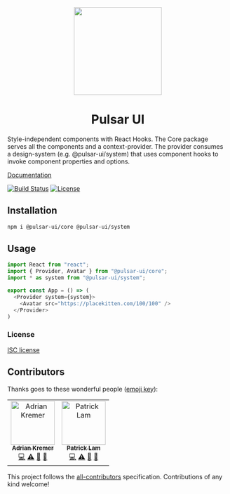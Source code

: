 <div align="center">
  <img width="200" src="https://raw.githubusercontent.com/adriankremer/pulsar-ui/master/assets/logo.png" />
  <h1>Pulsar UI</h1>
</div>

Style-independent components with React Hooks. The Core package serves all the components and a context-provider. The provider consumes a design-system (e.g. @pulsar-ui/system) that uses component hooks to invoke component properties and options.

[Documentation](https://pulsar-ui.netlify.com/)

[![Build Status][travis-image]][travis-url] [![License][license-image]][license-url]  

## Installation
```sh
npm i @pulsar-ui/core @pulsar-ui/system
```

## Usage

```js
import React from "react";
import { Provider, Avatar } from "@pulsar-ui/core";
import * as system from "@pulsar-ui/system";

export const App = () => (
  <Provider system={system}>
    <Avatar src="https://placekitten.com/100/100" />
  </Provider>
)
```



### License

[ISC license](http://opensource.org/licenses/ISC)

[travis-image]: https://travis-ci.org/adriankremer/pulsar-ui.svg?branch=master
[travis-url]: https://travis-ci.org/adriankremer/pulsar-ui
[license-image]: https://img.shields.io/badge/license-MIT-green.svg
[license-url]: http://opensource.org/licenses/MIT


## Contributors

Thanks goes to these wonderful people ([emoji key](https://allcontributors.org/docs/en/emoji-key)):

<!-- ALL-CONTRIBUTORS-LIST:START - Do not remove or modify this section -->
<!-- prettier-ignore -->
<table><tr><td align="center"><a href="https://github.com/adriankremer"><img src="https://avatars2.githubusercontent.com/u/7591767?v=4" width="100px;" alt="Adrian Kremer"/><br /><sub><b>Adrian Kremer</b></sub></a><br /><a href="https://github.com/adriankremer/pulsar-ui/commits?author=adriankremer" title="Code">💻</a> <a href="https://github.com/adriankremer/pulsar-ui/commits?author=adriankremer" title="Tests">⚠️</a> <a href="#ideas-adriankremer" title="Ideas, Planning, & Feedback">🤔</a> <a href="#review-adriankremer" title="Reviewed Pull Requests">👀</a></td><td align="center"><a href="https://github.com/zidizei"><img src="https://avatars2.githubusercontent.com/u/470408?v=4" width="100px;" alt="Patrick Lam"/><br /><sub><b>Patrick Lam</b></sub></a><br /><a href="https://github.com/adriankremer/pulsar-ui/commits?author=zidizei" title="Code">💻</a> <a href="https://github.com/adriankremer/pulsar-ui/commits?author=zidizei" title="Tests">⚠️</a> <a href="#ideas-zidizei" title="Ideas, Planning, & Feedback">🤔</a> <a href="#review-zidizei" title="Reviewed Pull Requests">👀</a></td></tr></table>

<!-- ALL-CONTRIBUTORS-LIST:END -->

This project follows the [all-contributors](https://github.com/all-contributors/all-contributors) specification. Contributions of any kind welcome!
